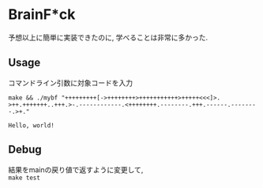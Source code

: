 # BrainF*ck
予想以上に簡単に実装できたのに, 学べることは非常に多かった.  

## Usage
コマンドライン引数に対象コードを入力  
```
make && ./mybf "+++++++++[->++++++++>+++++++++++>+++++<<<]>.  
>++.+++++++..+++.>-.------------.<++++++++.--------.+++.------.--------.>+."
```
`Hello, world!`  

## Debug
結果をmainの戻り値で返すように変更して,  
`make test`
